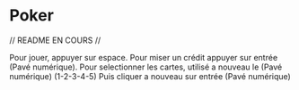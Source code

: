 # Poker

// README EN COURS //


Pour jouer, appuyer sur espace. Pour miser un crédit appuyer sur entrée (Pavé numérique).
Pour selectionner les cartes, utilisé a nouveau le (Pavé numérique) (1-2-3-4-5)
Puis cliquer a nouveau sur entrée (Pavé numérique)
